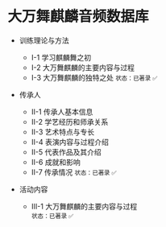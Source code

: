 # 大万舞麒麟音频数据库

<div class="grid cards" markdown="1">

- 训练理论与方法  
    - Ⅰ-1 学习麒麟舞之初  
    - Ⅰ-2 大万舞麒麟的主要内容与过程 
    - Ⅰ-3 大万舞麒麟的独特之处
    <small class="status">状态：已著录 ✅</small>

- 传承人  
    - Ⅱ-1 传承人基本信息  
    - Ⅱ-2 学艺经历和师承关系
    - Ⅱ-3 艺术特点与专长
    - Ⅱ-4 表演内容与过程介绍
    - Ⅱ-5 代表作品及其介绍
    - Ⅱ-6 成就和影响
    - Ⅱ-7 传承情况
    <small class="status">状态：已著录 ✅</small>

- 活动内容  
    - Ⅲ-1 大万舞麒麟的主要内容与过程  
    <small class="status">状态：已著录 ✅</small>

</div>

